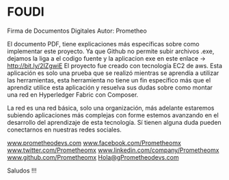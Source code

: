 # FOUDI
Firma de Documentos Digitales
Autor: Prometheo

El documento PDF, tiene explicaciones más específicas sobre como implementar este proyecto.
Ya que Github no permite subir archivos .exe, dejamos la liga a el codigo fuente y la aplicacion exe en este enlace -> http://bit.ly/2IZgwiE
El proyecto fue creado con tecnología EC2 de aws.
Esta aplicación es solo una prueba que se realizó mientras se aprendía a utilizar las herramientas, esta herramienta no tiene un fin específico más que el aprendiz utilice esta aplicación y resuelva sus dudas sobre como montar 
una red en Hyperledger Fabric con Composer.

La red es una red básica, solo una organización, más adelante estaremos subiendo aplicaciones más complejas con forme estemos 
avanzando en el desarrollo del aprendizaje de esta tecnología. 
Sí tienen alguna duda pueden conectarnos en nuestras redes sociales.



www.prometheodevs.com
www.facebook.com/Prometheomx
www.twitter.com/Prometheomx
www.linkedin.com/company/Prometheomx
www.github.com/Prometheomx
Hola@gPrometheodevs.com

Saludos !!!
